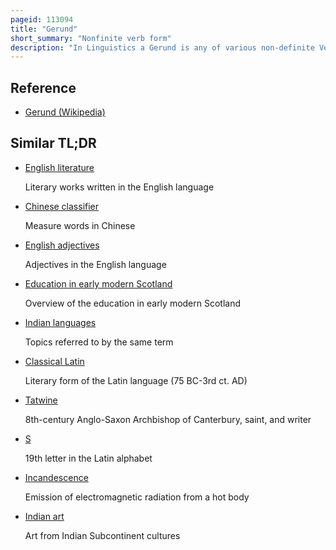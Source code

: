 ```yaml
---
pageid: 113094
title: "Gerund"
short_summary: "Nonfinite verb form"
description: "In Linguistics a Gerund is any of various non-definite Verb Forms in various Languages most often but not exclusively one that functions as a Noun. The Name is derived from late latin Gerundium Meaning carrying out. The Gerund has the Properties both of a Verb and a Noun such as being modifiable by an Adverb and being able to take a direct Object. The Term -ing Form is often used in english specifically to refer to the Gerund. Traditional Grammar makes a Distinction within formal Forms between present Participles and gerunds a Distinction which is not observed in such modern Grammars as the Cambridge Grammar of the english Language and a comprehensive Grammar of the."
---
```


## Reference

- [Gerund (Wikipedia)](https://en.wikipedia.org/?curid=113094)

## Similar TL;DR

- [English literature](/tldr/en/english-literature)

  Literary works written in the English language

- [Chinese classifier](/tldr/en/chinese-classifier)

  Measure words in Chinese

- [English adjectives](/tldr/en/english-adjectives)

  Adjectives in the English language

- [Education in early modern Scotland](/tldr/en/education-in-early-modern-scotland)

  Overview of the education in early modern Scotland

- [Indian languages](/tldr/en/indian-languages)

  Topics referred to by the same term

- [Classical Latin](/tldr/en/classical-latin)

  Literary form of the Latin language (75 BC-3rd ct. AD)

- [Tatwine](/tldr/en/tatwine)

  8th-century Anglo-Saxon Archbishop of Canterbury, saint, and writer

- [S](/tldr/en/s)

  19th letter in the Latin alphabet

- [Incandescence](/tldr/en/incandescence)

  Emission of electromagnetic radiation from a hot body

- [Indian art](/tldr/en/indian-art)

  Art from Indian Subcontinent cultures
